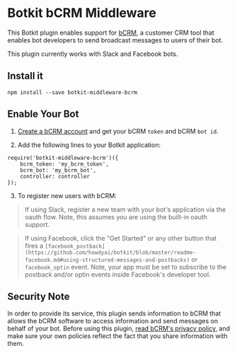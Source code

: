 # Botkit bCRM Middleware

This Botkit plugin enables support for [bCRM](https://bcrm.com?ref=botkit-middleware-bcrm), a customer
CRM tool that enables bot developers to send broadcast messages to users of their bot.

This plugin currently works with Slack and Facebook bots.

## Install it
```
npm install --save botkit-middleware-bcrm
```

## Enable Your Bot

1. [Create a bCRM account](https://bcrm.com?ref=botkit-middleware-bcrm) and get your bCRM `token` and bCRM `bot id`.

2. Add the following lines to your Botkit application:

```
require('botkit-middleware-bcrm')({
    bcrm_token: 'my_bcrm_token',
    bcrm_bot: 'my_bcrm_bot',
    controller: controller    
});
```

3. To register new users with bCRM:

> If using Slack, register a new team with your bot's application via the oauth flow.
Note, this assumes you are using the built-in oauth support.

> If using Facebook, click the "Get Started" or any other button that fires a `[facebook_postback](https://github.com/howdyai/botkit/blob/master/readme-facebook.md#using-structured-messages-and-postbacks)` or `facebook_optin` event.
Note, your app must be set to subscribe to the postback and/or optin events inside Facebook's developer tool.

## Security Note

In order to provide its service, this plugin sends information to bCRM that allows
the bCRM software to access information and send messages on behalf of your bot.
Before using this plugin, [read bCRM's privacy policy](https://bcrm.com/privacy),
and make sure your own policies reflect the fact that you share information with them.
